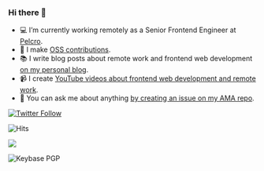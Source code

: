 ### Hi there 👋

- 💻 I’m currently working remotely as a Senior Frontend Engineer at [Pelcro](https://pelcro.com).
- 🌱 I make [OSS contributions](https://github.com/amrsekilly).
- 📚 I write blog posts about remote work and frontend web development [on my personal blog](https://amrsekilly.com).
- 📹 I create [YouTube videos about frontend web development and remote work](https://youtube.com/amrsekilly).
- 💬 You can ask me about anything [by creating an issue on my AMA repo](https://github.com/amrsekilly/AMA/issues/new/choose).

[![Twitter Follow](https://img.shields.io/twitter/follow/amrsekilly?style=social)](https://twitter.com/amrsekilly)

![Hits](https://hitcounter.pythonanywhere.com/count/tag.svg?url=https%3A%2F%2Fgithub.com%2Famrsekilly)

<img src="https://media.giphy.com/media/48FhEMYGWji8/source.gif"> 

![Keybase PGP](https://img.shields.io/keybase/pgp/amrsekilly?style=for-the-badge)
